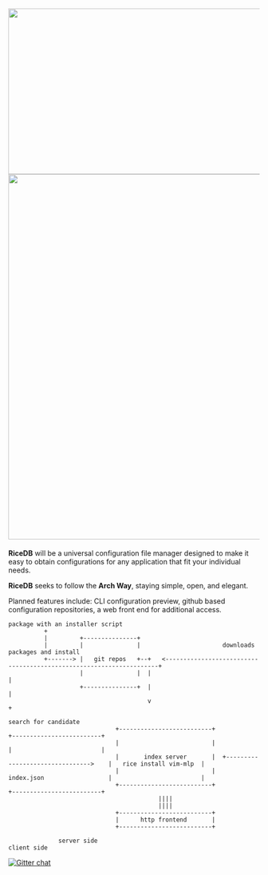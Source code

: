 <h1 align="center">
<sub>
<img src="http://i.imgur.com/MI5Z0PO.png"
      height="332"
      width="732">
      <img src="http://i.imgur.com/QR1AaJi.png"
      width="732">
</sub>
</h1>
<strong>RiceDB</strong> will be a universal configuration file manager designed to make it easy to obtain configurations for any application that fit your individual needs.

<strong>RiceDB</strong> seeks to follow the <strong>Arch Way</strong>, staying simple, open, and elegant.

Planned features include: CLI configuration preview, github based configuration repositories, a web front end for additional access.

```
package with an installer script                                                                                               
          +                                                                                                                  
          |         +---------------+                                                                                        
          |         |               |                       downloads packages and install                  
          +-------> |   git repos   +--+   <--------------------------------------------------------------------+       
                    |               |  |                                                                        |       
                    +---------------+  |                                                                        |       
                                       v                                                                        +       
                                                                                                       search for candidate  
                              +--------------------------+                                        +-------------------------+
                              |                          |                                        |                         |
                              |       index server       |  +-------------------------------->    |   rice install vim-mlp  |
                              |                          |            index.json                  |                         |
                              +--------------------------+                                        +-------------------------+
                                          ||||
                                          ||||
                              +--------------------------+
                              |      http frontend       |
                              +--------------------------+

              server side                                                                                  client side
```

[![Gitter chat](https://badges.gitter.im/gitterHQ/gitter.png)](https://gitter.im/nih0/logos)
